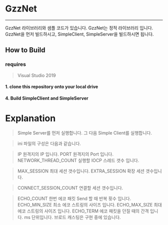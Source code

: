 # GzzNet
<hr/>

GzzNet 라이브러리와 샘플 코드가 있습니다.
GzzNet는 정적 라이브러리 입니다. GzzNet을 먼저 빌드하시고, SimpleClient, SimpleServer을 빌드하시면 됩니다.

## How to Build
### requires
>Visual Studio 2019  

#### 1. clone this repository onto your local drive
#### 4. Build SimpleClient and SimpleServer

# Explanation

>Simple Server를 먼저 실행합니다. 
>그 다음 Simple Client를 실행합니다. 

>ini 파일의 구성은 다음과 같습니다.

>IP 원격지의 IP 입니다.
>PORT 원격지의 Port 입니다.
>NETWORK_THREAD_COUNT 실행할 IOCP 스레드 갯수 입니다.

>MAX_SESSION 최대 세션 갯수입니다.
>EXTRA_SESSION 확장 세션 갯수입니다.

>CONNECT_SESSION_COUNT 연결할 세션 갯수입니다.

>ECHO_COUNT 한번 에코 패킷 Send 할 때 반복 횟수 입니다.
>ECHO_MIN_SIZE 최소 에코 스트링의 사이즈 입니다.
>ECHO_MAX_SIZE 최대 에코 스트링의 사이즈 입니다.
>ECHO_TERM 에코 패킷을 던질 때의 간격 입니다. ms 단위입니다.
>브로드 캐스팅은 구현 중에 있습니다.

